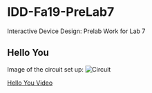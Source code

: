 # IDD-Fa19-PreLab7
Interactive Device Design: Prelab Work for Lab 7

## Hello You

Image of the circuit set up: 
![Circuit](PreLab7.png)

[Hello You Video](https://youtu.be/LCotdgU7tfs)
